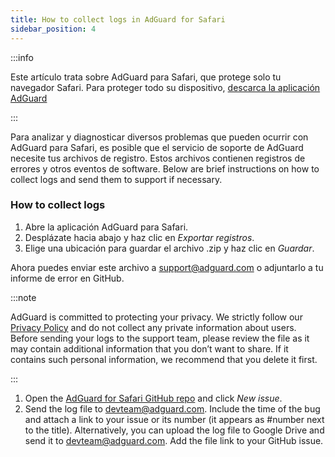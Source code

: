 ```yaml
---
title: How to collect logs in AdGuard for Safari
sidebar_position: 4
---
```


:::info

Este artículo trata sobre AdGuard para Safari, que protege solo tu navegador Safari. Para proteger todo su dispositivo, [descarca la aplicación AdGuard](https://agrd.io/download-kb-adblock)

:::

Para analizar y diagnosticar diversos problemas que pueden ocurrir con AdGuard para Safari, es posible que el servicio de soporte de AdGuard necesite tus archivos de registro. Estos archivos contienen registros de errores y otros eventos de software. Below are brief instructions on how to collect logs and send them to support if necessary.

### How to collect logs

1. Abre la aplicación AdGuard para Safari.
2. Desplázate hacia abajo y haz clic en _Exportar registros_.
3. Elige una ubicación para guardar el archivo .zip y haz clic en _Guardar_.

Ahora puedes enviar este archivo a support@adguard.com o adjuntarlo a tu informe de error en GitHub.

:::note

AdGuard is committed to protecting your privacy. We strictly follow our [Privacy Policy](https://adguard.com/privacy/safari.html) and do not collect any private information about users. Before sending your logs to the support team, please review the file as it may contain additional information that you don’t want to share. If it contains such personal information, we recommend that you delete it first.

:::

1. Open the [AdGuard for Safari GitHub repo](https://github.com/AdguardTeam/AdGuardForSafari/issues) and click _New issue_.
2. Send the log file to devteam@adguard.com. Include the time of the bug and attach a link to your issue or its number (it appears as #number next to the title).
   Alternatively, you can upload the log file to Google Drive and send it to devteam@adguard.com. Add the file link to your GitHub issue.
